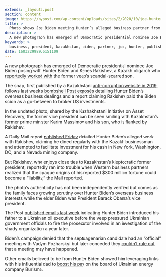 ```yaml
--- 
extends: _layouts.post 
section: content 
image: https://nypost.com/wp-content/uploads/sites/2/2020/10/joe-hunter-biden-kazakh-01.jpg?quality=90&strip=all&w=1200 
title: > 
  Photo shows Joe Biden meeting Hunter’s alleged business partner from Kazakhstan 
description: > 
  A new photograph has emerged of Democratic presidential nominee Joe Biden posing with Hunter Biden and Kenes Rakishev, a Kazakh oligarch who reportedly worked with the former veep’s scandal-scarred son.The snap, first published by a Kazakhstani anti-corruption website in 2019, follows last week’s bombshell Post exposés detailing Hunter Biden’s overseas business dealings and a report claiming Rakishev paid the Biden scion as a go-between to broker US investments.The photo’s authenticity has not been independently verified but comes as the family faces growing scrutiny over Hunter Biden’s overseas business interests while the elder Biden was President Barack Obama’s vice president.Biden’s campaign denied that the septuagenarian candidate had an “official” meeting with Vadym Pozharskyi but later conceded they couldn’t rule out that a meeting may have happened.Other emails believed to be from Hunter Biden showed him leveraging links with his influential dad to boost his pay on the board of Ukrainian energy company Burisma. 
keywords: > 
  business, president, kazakhstan, biden, partner, joe, hunter, published, bidens, shows, vice, rakishev, alleged, ukrainian, hunters, reportedly, meeting 
date: 1603229989.6151109 
--- 
```

<div><p>A new photograph has emerged of Democratic presidential nominee Joe Biden posing with Hunter Biden and Kenes Rakishev, a Kazakh oligarch who <a href="https://nypost.com/2020/10/17/hunter-biden-reportedly-also-had-business-ties-in-kazakhstan/">reportedly worked with</a> the former veep&#8217;s scandal-scarred son.</p>
<p>The snap, first published by a Kazakhstani <a href="https://kiar.center/the-son-of-former-us-vice-president-biden-received-money-not-only-in-ukraine-but-also-in-kazakhstan/" rel="noopener noreferrer" target="_blank">anti-corruption website in 2019</a>, follows last week&#8217;s <a href="https://nypost.com/2020/10/14/email-reveals-how-hunter-biden-introduced-ukrainian-biz-man-to-dad/">bombshell Post expos&#233;s</a> detailing Hunter Biden&#8217;s overseas business dealings and a report claiming Rakishev paid the Biden scion as a go-between to broker US investments.</p>
<p>In the undated photo, shared by the Kazhakhstani Initiative on Asset Recovery, the former vice president can be seen smiling with Kazakhstan&#8217;s former prime minister Karim Massimov and his son, who is flanked by Rakishev.</p>
<p>A Daily Mail report <a href="https://www.dailymail.co.uk/news/article-8849097/As-GUY-ADAMS-uncovers-links-suspect-regime-just-damage-Hunter-Biden-cause.html" rel="noopener noreferrer" target="_blank">published Friday</a> detailed Hunter Biden&#8217;s alleged work with Rakishev, claiming he dined regularly with the Kazakh businessman and attempted to facilitate investment for his cash in New York, Washington, DC, and a Nevada mining company.</p>
<p>But Rakishev, who enjoys close ties to Kazakhstan&#8217;s kleptocratic former president, reportedly ran into trouble when Western business partners realized that the opaque origins of his reported $300 million fortune could become a &#8220;liability,&#8221; the Mail reported.</p>
<p>The photo&#8217;s authenticity has not been independently verified but comes as the family faces growing scrutiny over Hunter Biden&#8217;s overseas business interests while the elder Biden was President Barack Obama&#8217;s vice president.</p>
<p>The Post <a href="https://nypost.com/2020/10/14/email-reveals-how-hunter-biden-introduced-ukrainian-biz-man-to-dad/">published emails last week</a> indicating Hunter Biden introduced his father to a Ukrainian oil executive before the veep pressured Ukrainian government officials to fire the prosecutor involved in an investigation of the shady organization a year later.</p>
<p>Biden&#8217;s campaign denied that the septuagenarian candidate had an &#8220;official&#8221; meeting with Vadym Pozharskyi but later conceded they <a href="https://nypost.com/2020/10/15/biden-advisers-cannot-rule-out-meeting-with-ukrainian-energy-executive/">couldn&#8217;t rule out</a> that a meeting may have happened.</p>
<p>Other emails believed to be from Hunter Biden showed him leveraging links with his influential dad to <a href="https://nypost.com/2020/10/14/hunter-biden-emails-show-leveraging-connections-with-dad-to-boost-burisma-pay/">boost his pay</a> on the board of Ukrainian energy company Burisma.</p>
			</div>